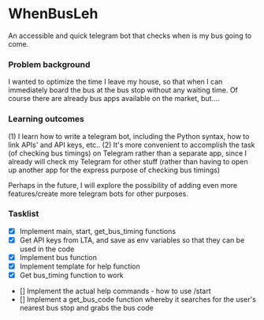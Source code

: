 # WhenBusLeh
An accessible and quick telegram bot that checks when is my bus going to come.

### Problem background
 I wanted to optimize the time I leave my house, so that when I can immediately board the bus at the bus stop without any waiting time. Of course there are already bus apps available on the market, but....

### Learning outcomes
 (1) I learn how to write a telegram bot, including the Python syntax, how to link APIs' and API keys, etc.. 
 (2) It's more convenient to accomplish the task (of checking bus timings) on Telegram rather than a separate app, since I already will check my Telegram for other stuff (rather than having to open up another app for the express purpose of checking bus timings)

Perhaps in the future, I will explore the possibility of adding even more features/create more telegram bots for other purposes.

### Tasklist
- [x] Implement main, start, get_bus_timing functions
- [x] Get API keys from LTA, and save as env variables so that they can be used in the code
- [x] Implement bus function
- [x] Implement template for help function
- [x]  Get bus_timing function to work
- []  Implement the actual help commands - how to use /start
- []  Implement a get_bus_code function whereby it searches for the user's nearest bus stop and grabs the bus code

